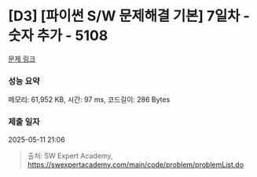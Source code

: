 # [D3] [파이썬 S/W 문제해결 기본] 7일차 - 숫자 추가 - 5108 

[문제 링크](https://swexpertacademy.com/main/code/problem/problemDetail.do?contestProbId=AWTVpiGacAIDFAVT) 

### 성능 요약

메모리: 61,952 KB, 시간: 97 ms, 코드길이: 286 Bytes

### 제출 일자

2025-05-11 21:06



> 출처: SW Expert Academy, https://swexpertacademy.com/main/code/problem/problemList.do